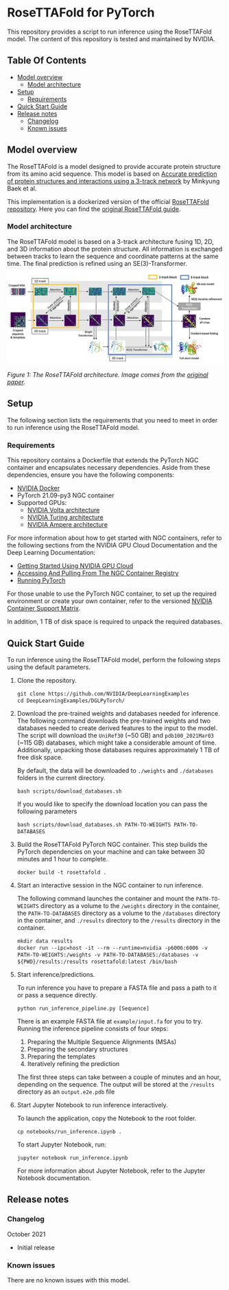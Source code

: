 # RoseTTAFold for PyTorch

This repository provides a script to run inference using the RoseTTAFold model. The content of this repository is tested and maintained by NVIDIA.

## Table Of Contents

- [Model overview](#model-overview)
    * [Model architecture](#model-architecture)
- [Setup](#setup)
    * [Requirements](#requirements)
- [Quick Start Guide](#quick-start-guide) 
- [Release notes](#release-notes)
    * [Changelog](#changelog)
    * [Known issues](#known-issues)



## Model overview

The RoseTTAFold is a model designed to provide accurate protein structure from its amino acid sequence. This model is 
based on [Accurate prediction of protein structures and interactions using a 3-track network](https://www.biorxiv.org/content/10.1101/2021.06.14.448402v1) by Minkyung Baek et al.

This implementation is a dockerized version of the official [RoseTTAFold repository](https://github.com/RosettaCommons/RoseTTAFold/).
Here you can find the [original RoseTTAFold guide](README-ROSETTAFOLD.md).

### Model architecture

The RoseTTAFold model is based on a 3-track architecture fusing 1D, 2D, and 3D information about the protein structure. 
All information is exchanged between tracks to learn the sequence and coordinate patterns at the same time. The final prediction 
is refined using an SE(3)-Transformer.   

<img src="images/NetworkArchitecture.jpg" width="900"/>
    
*Figure 1: The RoseTTAFold architecture. Image comes from the [original paper](https://www.biorxiv.org/content/10.1101/2021.06.14.448402v1).*

## Setup

The following section lists the requirements that you need to meet in order to run inference using the RoseTTAFold model.

### Requirements

This repository contains a Dockerfile that extends the PyTorch NGC container and encapsulates necessary dependencies. Aside from these dependencies, ensure you have the following components:
- [NVIDIA Docker](https://github.com/NVIDIA/nvidia-docker)
- PyTorch 21.09-py3 NGC container
- Supported GPUs:
  - [NVIDIA Volta architecture](https://www.nvidia.com/en-us/data-center/volta-gpu-architecture/)
  - [NVIDIA Turing architecture](https://www.nvidia.com/en-us/design-visualization/technologies/turing-architecture/)
  - [NVIDIA Ampere architecture](https://www.nvidia.com/en-us/data-center/nvidia-ampere-gpu-architecture/)

For more information about how to get started with NGC containers, refer to the following sections from the NVIDIA GPU Cloud Documentation and the Deep Learning Documentation:
- [Getting Started Using NVIDIA GPU Cloud](https://docs.nvidia.com/ngc/ngc-getting-started-guide/index.html)
- [Accessing And Pulling From The NGC Container Registry](https://docs.nvidia.com/deeplearning/frameworks/user-guide/index.html#accessing_registry)
- [Running PyTorch](https://docs.nvidia.com/deeplearning/frameworks/pytorch-release-notes/running.html#running)
  
For those unable to use the PyTorch NGC container, to set up the required environment or create your own container, refer to the versioned [NVIDIA Container Support Matrix](https://docs.nvidia.com/deeplearning/frameworks/support-matrix/index.html).

In addition, 1 TB of disk space is required to unpack the required databases.

## Quick Start Guide

To run inference using the RoseTTAFold model, perform the following steps using the default parameters.

1. Clone the repository.
    ```
    git clone https://github.com/NVIDIA/DeepLearningExamples
    cd DeepLearningExamples/DGLPyTorch/
    ```

2. Download the pre-trained weights and databases needed for inference.
    The following command downloads the pre-trained weights and two databases needed to create derived features to the input to the model.
    The script will download the `UniRef30` (~50 GB) and `pdb100_2021Mar03` (~115 GB) databases, which might take a considerable amount 
    of time. Additionally, unpacking those databases requires approximately 1 TB of free disk space.

    By default, the data will be downloaded to `./weights` and `./databases` folders in the current directory.
    ```
    bash scripts/download_databases.sh
    ```
    If you would like to specify the download location you can pass the following parameters    
    ```
    bash scripts/download_databases.sh PATH-TO-WEIGHTS PATH-TO-DATABASES
    ```    

3. Build the RoseTTAFold PyTorch NGC container. This step builds the PyTorch dependencies on your machine and can take between 30 minutes and 1 hour to complete. 
    ```
    docker build -t rosettafold .
    ```

4. Start an interactive session in the NGC container to run inference.
    
    The following command launches the container and mount the `PATH-TO-WEIGHTS` directory as a volume to the `/weights` directory in the container, the `PATH-TO-DATABASES` directory as a volume to the `/databases` directory in the container, and `./results` directory to the `/results` directory in the container.
    ```
    mkdir data results
    docker run --ipc=host -it --rm --runtime=nvidia -p6006:6006 -v PATH-TO-WEIGHTS:/weights -v PATH-TO-DATABASES:/databases -v ${PWD}/results:/results rosettafold:latest /bin/bash
    ```
   
5. Start inference/predictions.
    
    To run inference you have to prepare a FASTA file and pass a path to it or pass a sequence directly.
    ```
    python run_inference_pipeline.py [Sequence]
    ```
    There is an example FASTA file at `example/input.fa` for you to try. Running the inference pipeline consists of four steps:
   1. Preparing the Multiple Sequence Alignments (MSAs)
   2. Preparing the secondary structures
   3. Preparing the templates
   4. Iteratively refining the prediction
   
    The first three steps can take between a couple of minutes and an hour, depending on the sequence.
    The output will be stored at the `/results` directory as an `output.e2e.pdb` file

6. Start Jupyter Notebook to run inference interactively.

   To launch the application, copy the Notebook to the root folder.
    ```
    cp notebooks/run_inference.ipynb .
    
    ```
    To start Jupyter Notebook, run:
    ```
    jupyter notebook run_inference.ipynb
    ```
    
    For more information about Jupyter Notebook, refer to the Jupyter Notebook documentation.


## Release notes

### Changelog

October 2021
- Initial release

### Known issues

There are no known issues with this model.



